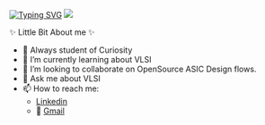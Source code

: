 


[![Typing SVG](https://readme-typing-svg.demolab.com?font=Fira+Code&duration=3000&pause=100&color=84F7D7&center=true&vCenter=true&multiline=true&width=1000&height=130&lines=Karthikeya+Kollu;+Aspiring+VLSI+Design+Verification+Engineer+%7C+AI+Enthusiast+;Quantum+Computing+Enthusiast)](https://git.io/typing-svg)
<a href="https://www.linkedin.com/in/kollukarthikeya/">
    <img src="https://img.shields.io/badge/-Linkedin-blue?style=flat-square&logo=linkedin">
</a>

✨ Little Bit About me ✨

- 🔭  Always student of Curiosity
- 🌱 I’m currently learning about VLSI
- 👯 I’m looking to collaborate on OpenSource ASIC Design flows.
- 💬 Ask me about VLSI
- 📫 How to reach me: 
  - [Linkedin](https://www.linkedin.com/in/kollukarthikeya/)  
  - 📧  [Gmail](mailto:imkarthikeyakollu@gmail.com)


